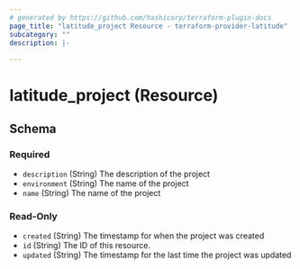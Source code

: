 ```yaml
---
# generated by https://github.com/hashicorp/terraform-plugin-docs
page_title: "latitude_project Resource - terraform-provider-latitude"
subcategory: ""
description: |-
  
---
```


# latitude_project (Resource)





<!-- schema generated by tfplugindocs -->
## Schema

### Required

- `description` (String) The description of the project
- `environment` (String) The name of the project
- `name` (String) The name of the project

### Read-Only

- `created` (String) The timestamp for when the project was created
- `id` (String) The ID of this resource.
- `updated` (String) The timestamp for the last time the project was updated


